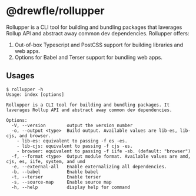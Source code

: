# @drewfle/rollupper

Rollupper is a CLI tool for building and bundling packages that laverages Rollup API and abstract away common dev dependencies. Rollupper offers:

1. Out-of-box Typescript and PostCSS support for building libraries and web apps.
1. Options for Babel and Terser support for bundling web apps.

## Usages

```
$ rollupper -h
Usage: index [options]

Rollupper is a CLI tool for building and bundling packages. It laverages Rollup API and abstract away common dev dependencies.

Options:
  -V, --version        output the version number
  -o, --output <type>  Build output. Available values are lib-es, lib-cjs, and browser.
    - lib-es: equivalent to passing -f es -es.
    - lib-cjs: equivalent to passing -f cjs -es.
    - browser: equivalent to passing -f iife -sb. (default: "browser")
  -f, --format <type>  Output module format. Available values are amd, cjs, es, iife, system, and umd
  -e, --external-all   Enable externalizing all dependencies.
  -b, --babel          Enable babel
  -t, --terser         Enable terser
  -s, --source-map     Enable source map
  -h, --help           display help for command
```
